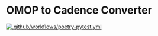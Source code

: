 # OMOP to Cadence Converter

[![.github/workflows/poetry-pytest.yml](https://github.com/na399/omop-to-cadence-converter/actions/workflows/poetry-pytest.yml/badge.svg)](https://github.com/na399/omop-to-cadence-converter/actions/workflows/poetry-pytest.yml)
